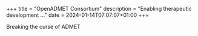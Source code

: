 +++
title = "OpenADMET Consortium"
description = "Enabling therapeutic development ..."
date = 2024-01-14T07:07:07+01:00
+++


Breaking the curse of ADMET